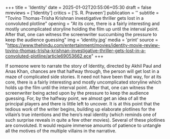 +++
title = 'Identity'
date = 2025-01-02T20:55:06+05:30
draft = false
mreviews = ['Identity']
critics = ['S. R. Praveen']
publication = ''
subtitle = "Tovino Thomas-Trisha Krishnan investigative thriller gets lost in a convoluted plotline"
opening = "At its core, there is a fairly interesting and mostly uncomplicated storyline holding the film up until the interval point. After that, one can witness the screenwriter succumbing the pressure to keep the audience guessing"
img = 'identity.jpg'
media = 'print'
source = "https://www.thehindu.com/entertainment/movies/identity-movie-review-tovino-thomas-trisha-krishnan-investigative-thriller-gets-lost-in-a-convoluted-plotline/article69053662.ece"
+++

If someone were to narrate the story of Identity, directed by Akhil Paul and Anas Khan, chances are that halfway through, the person will get lost in a maze of complicated side stories. It need not have been that way, for at its core, there is a fairly interesting and mostly uncomplicated storyline which holds up the film until the interval point. After that, one can witness the screenwriter being acted upon by the pressure to keep the audience guessing. For, by the halfway point, we almost get an idea of all the principal players and there is little left to uncover. It is at this point that the tedious work of the writer begins, building up elaborate plotlines for the villain’s true intentions and the hero’s real identity (which reminds one of such surprise reveals in quite a few other movies). Several of these plotlines are convoluted. It would require immense amounts of patience to untangle all the motives of the multiple villains in the narrative.
